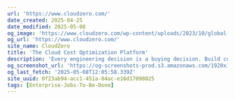 ```yaml
---
url: 'https://www.cloudzero.com/'
date_created: 2025-04-25
date_modified: 2025-05-08
og_image: 'https://www.cloudzero.com/wp-content/uploads/2023/10/global-post-featured-image.png'
og_url: 'https://www.cloudzero.com/'
site_name: CloudZero
title: 'The Cloud Cost Optimization Platform'
description: 'Every engineering decision is a buying decision. Build cost-efficient software in the cloud without slowing down innovation.'
og_screenshot_url: 'https://og-screenshots-prod.s3.amazonaws.com/1920x1080/80/false/59d5dec61941266b0b8c3f62d7f388197090cfe86f9000c6710fd2dbdc791c7d.jpeg'
og_last_fetch: '2025-05-08T12:05:58.339Z'
site_uuid: 0f23ab94-acc1-451a-84ac-e16d17098025
tags: [Enterprise-Jobs-To-Be-Done]
---
```


